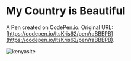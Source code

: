 # My Country is Beautiful

A Pen created on CodePen.io. Original URL: [https://codepen.io/ItsKris62/pen/raBBEPB](https://codepen.io/ItsKris62/pen/raBBEPB).

![kenyasite](https://github.com/user-attachments/assets/c7140915-76c2-45fa-bc52-ca5d5d7f6e1b)
